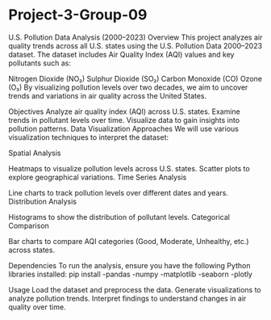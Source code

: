 # Project-3-Group-09

U.S. Pollution Data Analysis (2000–2023)
Overview
This project analyzes air quality trends across all U.S. states using the U.S. Pollution Data 2000–2023 dataset. The dataset includes Air Quality Index (AQI) values and key pollutants such as:

Nitrogen Dioxide (NO₂)
Sulphur Dioxide (SO₂)
Carbon Monoxide (CO)
Ozone (O₃)
By visualizing pollution levels over two decades, we aim to uncover trends and variations in air quality across the United States.

Objectives
Analyze air quality index (AQI) across U.S. states.
Examine trends in pollutant levels over time.
Visualize data to gain insights into pollution patterns.
Data Visualization Approaches
We will use various visualization techniques to interpret the dataset:

Spatial Analysis

Heatmaps to visualize pollution levels across U.S. states.
Scatter plots to explore geographical variations.
Time Series Analysis

Line charts to track pollution levels over different dates and years.
Distribution Analysis

Histograms to show the distribution of pollutant levels.
Categorical Comparison

Bar charts to compare AQI categories (Good, Moderate, Unhealthy, etc.) across states.


Dependencies
To run the analysis, ensure you have the following Python libraries installed:
pip install
-pandas
-numpy
-matplotlib
-seaborn
-plotly

Usage
Load the dataset and preprocess the data.
Generate visualizations to analyze pollution trends.
Interpret findings to understand changes in air quality over time.
